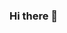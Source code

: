 ### Hi there 👋

<!--
**Usmanali07/Usmanali07** is a ✨ _special_ ✨ repository because its `README.md` (this file) appears on your GitHub profile.

Here are some ideas to get you started:

- 🔭 I’m currently working as Python Develper
- 🌱 I’m currently learning Machine learning / Deep Learning
- 👯 I’m looking to collaborate on different Projects
- 🤔 I’m looking for help with Latest Machine learning Models 
- 💬 Ask me about Machine learning / Data Scientist / Many more
- 📫 How to reach me: linkedin : - usmanali07
- 😄 Pronouns: He/Him
- ⚡ Fun fact: Dreaming Big, Geting stuff done and knowing how to have fun
-->
